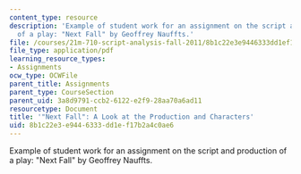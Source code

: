 ```yaml
---
content_type: resource
description: 'Example of student work for an assignment on the script and production
  of a play: "Next Fall" by Geoffrey Nauffts.'
file: /courses/21m-710-script-analysis-fall-2011/8b1c22e3e9446333dd1ef17b2a4c0ae6_MIT21M_710F11_Next_Fall.pdf
file_type: application/pdf
learning_resource_types:
- Assignments
ocw_type: OCWFile
parent_title: Assignments
parent_type: CourseSection
parent_uid: 3a8d9791-ccb2-6122-e2f9-28aa70a6ad11
resourcetype: Document
title: '"Next Fall": A Look at the Production and Characters'
uid: 8b1c22e3-e944-6333-dd1e-f17b2a4c0ae6
---
```

Example of student work for an assignment on the script and production of a play: "Next Fall" by Geoffrey Nauffts.


